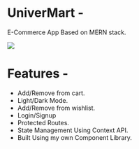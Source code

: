 # UniverMart - 
E-Commerce App Based on MERN stack.

![](src/assets/Ecommerce.gif)
# Features -
- Add/Remove from cart.
- Light/Dark Mode.
- Add/Remove from wishlist.
- Login/Signup
- Protected Routes.
- State Management Using Context API.
- Built Using my own Component Library.
